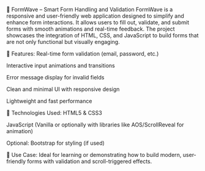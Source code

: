 🌊 FormWave – Smart Form Handling and Validation
FormWave is a responsive and user-friendly web application designed to simplify and enhance form interactions. It allows users to fill out, validate, and submit forms with smooth animations and real-time feedback. The project showcases the integration of HTML, CSS, and JavaScript to build forms that are not only functional but visually engaging.

🔧 Features:
Real-time form validation (email, password, etc.)

Interactive input animations and transitions

Error message display for invalid fields

Clean and minimal UI with responsive design

Lightweight and fast performance

🚀 Technologies Used:
HTML5 & CSS3

JavaScript (Vanilla or optionally with libraries like AOS/ScrollReveal for animation)

Optional: Bootstrap for styling (if used)

📌 Use Case:
Ideal for learning or demonstrating how to build modern, user-friendly forms with validation and scroll-triggered effects.
